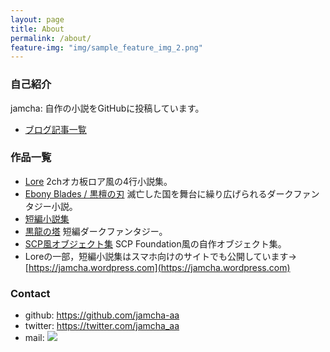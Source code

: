 ```yaml
---
layout: page
title: About
permalink: /about/
feature-img: "img/sample_feature_img_2.png"
---
```


### 自己紹介

jamcha: 自作の小説をGitHubに投稿しています。


-   [ブログ記事一覧](https://jamcha-aa.github.io/archive.html) 

### 作品一覧

-   [Lore](https://github.com/jamcha-aa/Lore) 2chオカ板ロア風の4行小説集。
-   [Ebony Blades / 黒檀の刃](https://github.com/jamcha-aa/EbonyBlades) 滅亡した国を舞台に繰り広げられるダークファンタジー小説。
-   [短編小説集](https://github.com/jamcha-aa/ShortShort) 
-   [黒龍の塔](https://github.com/jamcha-aa/TowerofThem) 短編ダークファンタジー。
-   [SCP風オブジェクト集](https://github.com/jamcha-aa/SCP) SCP Foundation風の自作オブジェクト集。
-   Loreの一部，短編小説集はスマホ向けのサイトでも公開しています→ [https://jamcha.wordpress.com](https://jamcha.wordpress.com)

### Contact

-   github: [<https://github.com/jamcha-aa>](https://github.com/jamcha-aa)
-   twitter: [<https://twitter.com/jamcha_aa>](https://twitter.com/jamcha_aa)
-   mail: ![](https://services.nexodyne.com/email/icon/DmmOkiL%2B.Lhw/Owdx44Y%3D/R01haWw%3D/0/image.png)
